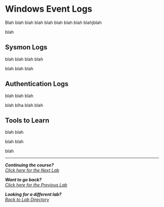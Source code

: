 # Windows Event Logs

Blah blah blah blah blah blah blah blah
blahjblah

blah

## Sysmon Logs
blah blah blah blah

blah blah
blah

## Authentication Logs
blah blah
blah 

blah blha blah
blah

## Tools to Learn
blah blah

blah blah

blah

***                                                       

<b><i>Continuing the course?</b>
</br>
[Click here for the Next Lab](/courseFiles/toolsAndPlatforms/toolsAndPlatforms.md)</i>

<b><i>Want to go back?</b>
</br>
[Click here for the Previous Lab](/courseFiles/welcome/welcome.md)

<b><i>Looking for a different lab? </b></br>[Back to Lab Directory](/coursenavigation.md)</i>

